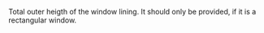 Total outer heigth of the window lining. It should only be provided, if it is a rectangular window.
